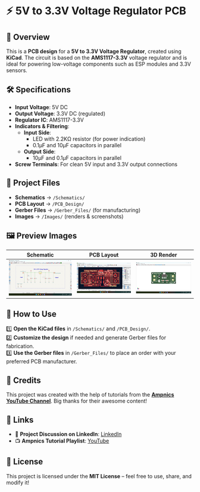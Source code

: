 # ⚡ 5V to 3.3V Voltage Regulator PCB

## 📌 Overview  
This is a **PCB design** for a **5V to 3.3V Voltage Regulator**, created using **KiCad**. The circuit is based on the **AMS1117-3.3V** voltage regulator and is ideal for powering low-voltage components such as ESP modules and 3.3V sensors.

## 🛠️ Specifications  
- **Input Voltage**: 5V DC  
- **Output Voltage**: 3.3V DC (regulated)  
- **Regulator IC**: AMS1117-3.3V  
- **Indicators & Filtering**:  
  - **Input Side**:  
    - LED with 2.2KΩ resistor (for power indication)  
    - 0.1µF and 10µF capacitors in parallel  
  - **Output Side**:  
    - 10µF and 0.1µF capacitors in parallel  
- **Screw Terminals**: For clean 5V input and 3.3V output connections  

## 📂 Project Files  
- **Schematics** → `/Schematics/`  
- **PCB Layout** → `/PCB_Design/`  
- **Gerber Files** → `/Gerber_Files/` (for manufacturing)  
- **Images** → `/Images/` (renders & screenshots)  

## 🖼️ Preview Images  
| Schematic | PCB Layout | 3D Render |
|-----------|------------|-----------|
| ![Schematic](Images/Schematic.png) | ![PCB](Images/PCB_Layout.png) | ![3D](Images/3d_render.png) |

## 🔧 How to Use  
1️⃣ **Open the KiCad files** in `/Schematics/` and `/PCB_Design/`.  
2️⃣ **Customize the design** if needed and generate Gerber files for fabrication.  
3️⃣ **Use the Gerber files** in `/Gerber_Files/` to place an order with your preferred PCB manufacturer.  

## 🙏 Credits  
This project was created with the help of tutorials from the **[Ampnics YouTube Channel](https://youtube.com/playlist?list=PLxgq6Jtu7shQPHqYjKUVa28CmktTzHDLp&si=2TdaJywcDumlzVk_)**. Big thanks for their awesome content!

## 🔗 Links  
- 🚀 **Project Discussion on LinkedIn**: [LinkedIn](https://www.linkedin.com/in/ramu-roy-b780382b7?utm_source=share&utm_campaign=share_via&utm_content=profile&utm_medium=android_app)  
- 📺 **Ampnics Tutorial Playlist**: [YouTube](https://youtube.com/playlist?list=PLxgq6Jtu7shQPHqYjKUVa28CmktTzHDLp&si=jp1xYo7E0JcdnXuT)

## 📜 License  
This project is licensed under the **MIT License** – feel free to use, share, and modify it!
